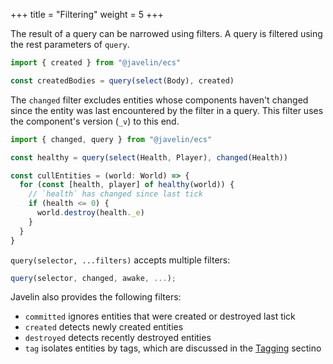 +++
title = "Filtering"
weight = 5
+++

The result of a query can be narrowed using filters. A query is filtered using the rest parameters of `query`.

```typescript
import { created } from "@javelin/ecs"

const createdBodies = query(select(Body), created)
```

The `changed` filter excludes entities whose components haven't changed since the entity was last encountered by the filter in a query. This filter uses the component's version (`_v`) to this end.

```typescript
import { changed, query } from "@javelin/ecs"

const healthy = query(select(Health, Player), changed(Health))

const cullEntities = (world: World) => {
  for (const [health, player] of healthy(world)) {
    // `health` has changed since last tick
    if (health <= 0) {
      world.destroy(health._e)
    }
  }
}
```

`query(selector, ...filters)` accepts multiple filters:

```typescript
query(selector, changed, awake, ...);
```

Javelin also provides the following filters:

- `committed` ignores entities that were created or destroyed last tick
- `created` detects newly created entities
- `destroyed` detects recently destroyed entities
- `tag` isolates entities by tags, which are discussed in the [Tagging](/ecs/tagging) sectino
